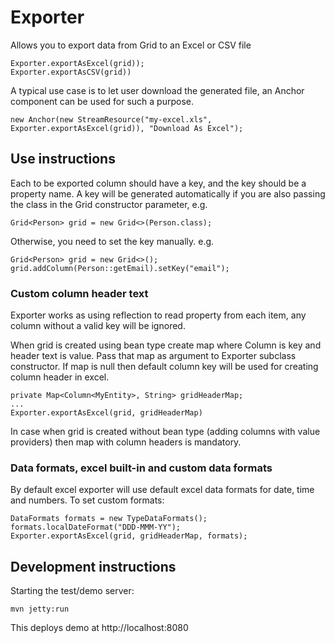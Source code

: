 # Exporter

Allows you to export data from Grid to an Excel or CSV file
```
Exporter.exportAsExcel(grid));
Exporter.exportAsCSV(grid))
```

A typical use case is to let user download the generated file, an Anchor component can be used for such a purpose.
```
new Anchor(new StreamResource("my-excel.xls", Exporter.exportAsExcel(grid)), "Download As Excel");
```

## Use instructions

Each to be exported column should have a key, and the key should be a property name. 
A key will be generated automatically if you are also passing the class in the Grid constructor parameter, e.g.
```
Grid<Person> grid = new Grid<>(Person.class);
```
Otherwise, you need to set the key manually. e.g.
```
Grid<Person> grid = new Grid<>();
grid.addColumn(Person::getEmail).setKey("email");
```

### Custom column header text

Exporter works as using reflection to read property from each item, any column without a valid key will be ignored.

When grid is created using bean type create map where Column is key and header text is value. Pass that map as argument to Exporter subclass constructor.
If map is null then default column key will be used for creating column header in excel.
```
private Map<Column<MyEntity>, String> gridHeaderMap;
...
Exporter.exportAsExcel(grid, gridHeaderMap)
```

In case when grid is created without bean type (adding columns with value providers) then map with column headers is mandatory. 
 
### Data formats, excel built-in and custom data formats

By default excel exporter will use default excel data formats for date, time and numbers. To set custom formats:
```
DataFormats formats = new TypeDataFormats();
formats.localDateFormat("DDD-MMM-YY");
Exporter.exportAsExcel(grid, gridHeaderMap, formats);
```


## Development instructions

Starting the test/demo server:
```
mvn jetty:run
```

This deploys demo at http://localhost:8080

